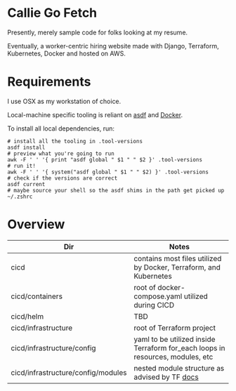# Callie Go Fetch

Presently, merely sample code for folks looking at my resume.

Eventually, a worker-centric hiring website made with Django, Terraform, Kubernetes, Docker and hosted on AWS.

# Requirements

I use OSX as my workstation of choice.

Local-machine specific tooling is reliant on [asdf](https://asdf-vm.com/) and [Docker](https://www.docker.com/).

To install all local dependencies, run:

```
# install all the tooling in .tool-versions
asdf install
# preview what you're going to run
awk -F ' ' '{ print "asdf global " $1 " " $2 }' .tool-versions
# run it!
awk -F ' ' '{ system("asdf global " $1 " " $2) }' .tool-versions
# check if the versions are correct
asdf current
# maybe source your shell so the asdf shims in the path get picked up
~/.zshrc
```

# Overview

| Dir                                | Notes                                                                                                                         |
|------------------------------------|-------------------------------------------------------------------------------------------------------------------------------|
| cicd                               | contains most files utilized by Docker, Terraform, and Kubernetes                                                             |
| cicd/containers                    | root of docker-compose.yaml utilized during CICD                                                                              |
| cicd/helm                          | TBD                                                                                                                           |
| cicd/infrastructure                | root of Terraform project                                                                                                     |
| cicd/infrastructure/config         | yaml to be utilized inside Terraform for_each loops in resources, modules, etc                                                |
| cicd/infrastructure/config/modules | nested module structure as advised by TF [docs](https://developer.hashicorp.com/terraform/language/modules/develop/structure) | |

